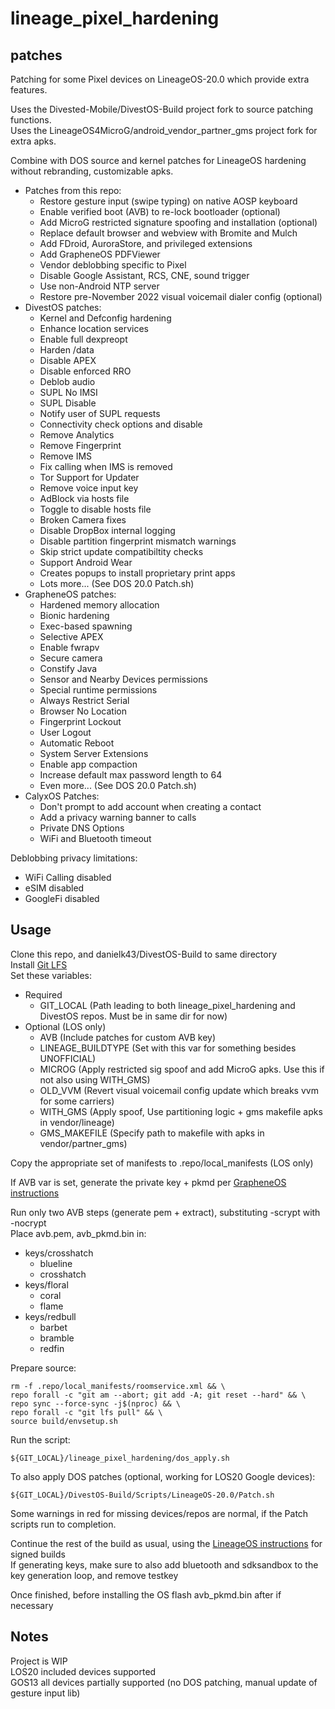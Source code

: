 # lineage_pixel_hardening
## patches
Patching for some Pixel devices on LineageOS-20.0 which provide extra features.  

Uses the Divested-Mobile/DivestOS-Build project fork to source patching functions.  
Uses the LineageOS4MicroG/android_vendor_partner_gms project fork for extra apks.  

Combine with DOS source and kernel patches for LineageOS hardening without rebranding, customizable apks.
* Patches from this repo:
    * Restore gesture input (swipe typing) on native AOSP keyboard
    * Enable verified boot (AVB) to re-lock bootloader (optional)
    * Add MicroG restricted signature spoofing and installation (optional)
    * Replace default browser and webview with Bromite and Mulch
    * Add FDroid, AuroraStore, and privileged extensions
    * Add GrapheneOS PDFViewer
    * Vendor deblobbing specific to Pixel
    * Disable Google Assistant, RCS, CNE, sound trigger
    * Use non-Android NTP server
    * Restore pre-November 2022 visual voicemail dialer config (optional)
* DivestOS patches:
    * Kernel and Defconfig hardening
    * Enhance location services
    * Enable full dexpreopt
    * Harden /data
    * Disable APEX
    * Disable enforced RRO
    * Deblob audio
    * SUPL No IMSI
    * SUPL Disable
    * Notify user of SUPL requests
    * Connectivity check options and disable
    * Remove Analytics
    * Remove Fingerprint
    * Remove IMS
    * Fix calling when IMS is removed
    * Tor Support for Updater
    * Remove voice input key
    * AdBlock via hosts file
    * Toggle to disable hosts file
    * Broken Camera fixes
    * Disable DropBox internal logging
    * Disable partition fingerprint mismatch warnings
    * Skip strict update compatibiltity checks
    * Support Android Wear
    * Creates popups to install proprietary print apps
    * Lots more... (See DOS 20.0 Patch.sh)
* GrapheneOS patches:
    * Hardened memory allocation
    * Bionic hardening
    * Exec-based spawning
    * Selective APEX
    * Enable fwrapv
    * Secure camera
    * Constify Java
    * Sensor and Nearby Devices permissions
    * Special runtime permissions
    * Always Restrict Serial
    * Browser No Location
    * Fingerprint Lockout
    * User Logout
    * Automatic Reboot
    * System Server Extensions
    * Enable app compaction
    * Increase default max password length to 64
    * Even more... (See DOS 20.0 Patch.sh)
* CalyxOS Patches:
    * Don't prompt to add account when creating a contact
    * Add a privacy warning banner to calls
    * Private DNS Options
    * WiFi and Bluetooth timeout

Deblobbing privacy limitations:
* WiFi Calling disabled
* eSIM disabled
* GoogleFi disabled
## Usage
Clone this repo, and danielk43/DivestOS-Build to same directory  
Install [Git LFS](https://git-lfs.com)  
Set these variables:
* Required
    * GIT_LOCAL (Path leading to both lineage_pixel_hardening and DivestOS repos. Must be in same dir for now)
* Optional (LOS only)
    * AVB (Include patches for custom AVB key)
    * LINEAGE_BUILDTYPE (Set with this var for something besides UNOFFICIAL)
    * MICROG (Apply restricted sig spoof and add MicroG apks. Use this if not also using WITH_GMS)
    * OLD_VVM (Revert visual voicemail config update which breaks vvm for some carriers)
    * WITH_GMS (Apply spoof, Use partitioning logic + gms makefile apks in vendor/lineage)
    * GMS_MAKEFILE (Specify path to makefile with apks in vendor/partner_gms)

Copy the appropriate set of manifests to .repo/local_manifests (LOS only)  

If AVB var is set, generate the private key + pkmd per [GrapheneOS instructions](https://grapheneos.org/build#generating-release-signing-keys)  

Run only two AVB steps (generate pem + extract), substituting -scrypt with -nocrypt  
Place avb.pem, avb_pkmd.bin in:
* keys/crosshatch
    * blueline
    * crosshatch
* keys/floral
    * coral
    * flame
* keys/redbull
    * barbet
    * bramble
    * redfin

Prepare source:
```
rm -f .repo/local_manifests/roomservice.xml && \
repo forall -c "git am --abort; git add -A; git reset --hard" && \
repo sync --force-sync -j$(nproc) && \
repo forall -c "git lfs pull" && \
source build/envsetup.sh
```
Run the script:
```
${GIT_LOCAL}/lineage_pixel_hardening/dos_apply.sh
```
To also apply DOS patches (optional, working for LOS20 Google devices):
```
${GIT_LOCAL}/DivestOS-Build/Scripts/LineageOS-20.0/Patch.sh
```
Some warnings in red for missing devices/repos are normal, if the Patch scripts run to completion.  

Continue the rest of the build as usual, using the [LineageOS instructions](https://wiki.lineageos.org/signing_builds#generating-the-keys) for signed builds  
If generating keys, make sure to also add bluetooth and sdksandbox to the key generation loop, and remove testkey  

Once finished, before installing the OS flash avb_pkmd.bin after if necessary  
## Notes
Project is WIP  
LOS20 included devices supported  
GOS13 all devices partially supported (no DOS patching, manual update of gesture input lib)  
